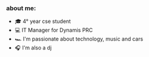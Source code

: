 ### about me:
  - 🎓 4° year cse student
  - 💻 IT Manager for Dynamis PRC
  - 🏎️ I'm passionate about technology, music and cars
  - 🎧 I'm also a dj
<!--
Here are some ideas to get you started:

- 🔭 I’m currently working on ...
- 🌱 I’m currently learning ...
- 👯 I’m looking to collaborate on ...
- 🤔 I’m looking for help with ...
- 💬 Ask me about ...
- 📫 How to reach me: ...
- 😄 Pronouns: ...
- ⚡ Fun fact: ...
-->
